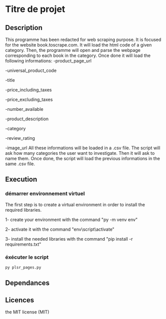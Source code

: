 # Titre de projet

## Description
This programme has been redacted for web scraping purpose. It is focused
for the website book.toscrape.com. It will load the html code of a given category.
Then, the programme will open and parse the webpage corresponding to each book in 
the category. Once done it will load the following informations:
-product_page_url

-universal_product_code

-title

-price_including_taxes

-price_excluding_taxes

-number_available

-product_description

-category

-review_rating

-image_url
All these informations will be loaded in a .csv file.
The script will ask how many categories the user want to investigate.
Then it will ask to name them. Once done, the script will load the previous informations in the same .csv file.


## Execution
### démarrer environnement virtuel 
The first step is to create a virtual environment in order to install the required libraries.

1- create your environment with the command "py -m venv env"

2- activate it with the command "env\script\activate"

3- install the needed libraries with the command "pip install -r requirements.txt"

### éxécuter le script
```sh
py plsr_pages.py 
```

## Dependances


## Licences
the MIT license (MIT)